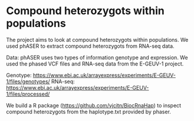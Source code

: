 # Compound heterozygots within populations
The project aims to look at compound heterozygots within populations. We used phASER to extract compound heterozygots from RNA-seq data. 

Data:
phASER uses two types of information genotype and expression. 
We used the phased VCF files and RNA-seq data from the E-GEUV-1 project. 

Genotype:
https://www.ebi.ac.uk/arrayexpress/experiments/E-GEUV-1/files/genotypes/
RNA-seq:
https://www.ebi.ac.uk/arrayexpress/experiments/E-GEUV-1/files/processed/

We build a R package (https://github.com/vjcitn/BiocRnaHap) to inspect compound heterozygots from the haplotype.txt provided by phaser.  

